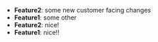 - **Feature2**: some new customer facing changes
- **Feature1**: some other
- **Feature2**: nice!
- **Feature1**: nice!!
